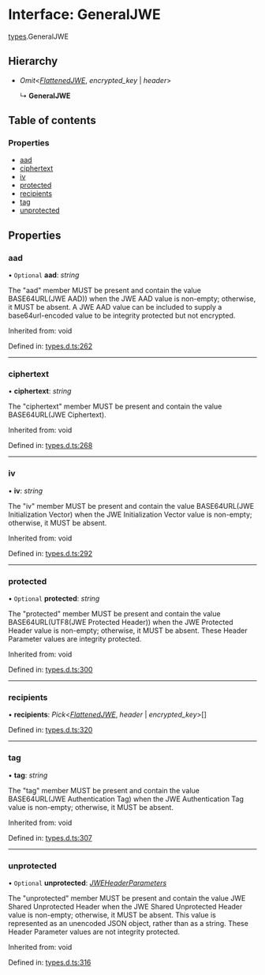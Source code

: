 # Interface: GeneralJWE

[types](../modules/types.md).GeneralJWE

## Hierarchy

* *Omit*<[*FlattenedJWE*](types.flattenedjwe.md), *encrypted_key* \| *header*\>

  ↳ **GeneralJWE**

## Table of contents

### Properties

- [aad](types.generaljwe.md#aad)
- [ciphertext](types.generaljwe.md#ciphertext)
- [iv](types.generaljwe.md#iv)
- [protected](types.generaljwe.md#protected)
- [recipients](types.generaljwe.md#recipients)
- [tag](types.generaljwe.md#tag)
- [unprotected](types.generaljwe.md#unprotected)

## Properties

### aad

• `Optional` **aad**: *string*

The "aad" member MUST be present and contain the value
BASE64URL(JWE AAD)) when the JWE AAD value is non-empty;
otherwise, it MUST be absent.  A JWE AAD value can be included to
supply a base64url-encoded value to be integrity protected but not
encrypted.

Inherited from: void

Defined in: [types.d.ts:262](https://github.com/panva/jose/blob/v3.11.1/src/types.d.ts#L262)

___

### ciphertext

• **ciphertext**: *string*

The "ciphertext" member MUST be present and contain the value
BASE64URL(JWE Ciphertext).

Inherited from: void

Defined in: [types.d.ts:268](https://github.com/panva/jose/blob/v3.11.1/src/types.d.ts#L268)

___

### iv

• **iv**: *string*

The "iv" member MUST be present and contain the value
BASE64URL(JWE Initialization Vector) when the JWE Initialization
Vector value is non-empty; otherwise, it MUST be absent.

Inherited from: void

Defined in: [types.d.ts:292](https://github.com/panva/jose/blob/v3.11.1/src/types.d.ts#L292)

___

### protected

• `Optional` **protected**: *string*

The "protected" member MUST be present and contain the value
BASE64URL(UTF8(JWE Protected Header)) when the JWE Protected
Header value is non-empty; otherwise, it MUST be absent.  These
Header Parameter values are integrity protected.

Inherited from: void

Defined in: [types.d.ts:300](https://github.com/panva/jose/blob/v3.11.1/src/types.d.ts#L300)

___

### recipients

• **recipients**: *Pick*<[*FlattenedJWE*](types.flattenedjwe.md), *header* \| *encrypted_key*\>[]

Defined in: [types.d.ts:320](https://github.com/panva/jose/blob/v3.11.1/src/types.d.ts#L320)

___

### tag

• **tag**: *string*

The "tag" member MUST be present and contain the value
BASE64URL(JWE Authentication Tag) when the JWE Authentication Tag
value is non-empty; otherwise, it MUST be absent.

Inherited from: void

Defined in: [types.d.ts:307](https://github.com/panva/jose/blob/v3.11.1/src/types.d.ts#L307)

___

### unprotected

• `Optional` **unprotected**: [*JWEHeaderParameters*](types.jweheaderparameters.md)

The "unprotected" member MUST be present and contain the value JWE
Shared Unprotected Header when the JWE Shared Unprotected Header
value is non-empty; otherwise, it MUST be absent.  This value is
represented as an unencoded JSON object, rather than as a string.
These Header Parameter values are not integrity protected.

Inherited from: void

Defined in: [types.d.ts:316](https://github.com/panva/jose/blob/v3.11.1/src/types.d.ts#L316)
